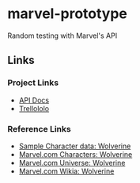 # marvel-prototype
Random testing with Marvel's API

## Links

### Project Links

* [API Docs](http://developer.marvel.com/docs#!/public/getCreatorCollection_get_0)
* [Trellololo](https://trello.com/b/QLjyku14/marvel-comics)

### Reference Links

* [Sample Character data: Wolverine](http://cl.ly/code/0L3Q0Y210L3H)
* [Marvel.com Characters: Wolverine](http://marvel.com/characters/66/wolverine?utm_campaign=apiRef&utm_source=133a84db489e55bedd245914e77dee6f#sthash.tNwSqJeX.dpuf)
* [Marvel.com Universe: Wolverine](http://marvel.com/universe/Wolverine_(James_Howlett)?utm_campaign=apiRef&utm_source=133a84db489e55bedd245914e77dee6f#sthash.60iSJVDe.dpuf)
* [Marvel.com Wikia: Wolverine](http://marvel.com/universe/Wolverine_(James_Howlett)?utm_campaign=apiRef&utm_source=133a84db489e55bedd245914e77dee6f#sthash.tNwSqJeX.dpuf)